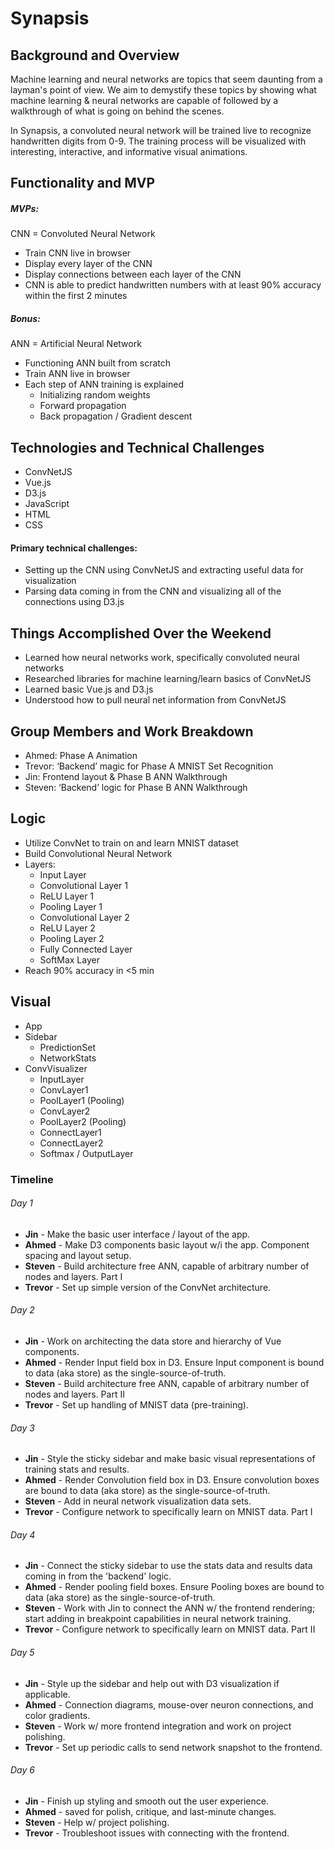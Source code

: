 # Synapsis

## Background and Overview

Machine learning and neural networks are topics that seem daunting from a layman's point of view. We aim to demystify these topics by showing what machine learning & neural networks are capable of followed by a walkthrough of what is going on behind the scenes.

In Synapsis, a convoluted neural network will be trained live to recognize handwritten digits from 0-9. The training process will be visualized with interesting, interactive, and informative visual animations.

## Functionality and MVP
##### MVPs:

CNN = Convoluted Neural Network

- Train CNN live in browser
- Display every layer of the CNN
- Display connections between each layer of the CNN
- CNN is able to predict handwritten numbers with at least 90% accuracy within the first 2 minutes

##### Bonus:
ANN = Artificial Neural Network
- Functioning ANN built from scratch
- Train ANN live in browser
- Each step of ANN training is explained
	- Initializing random weights
	- Forward propagation
	- Back propagation / Gradient descent

## Technologies and Technical Challenges
- ConvNetJS
- Vue.js
- D3.js
- JavaScript
- HTML
- CSS

#### Primary technical challenges:

- Setting up the CNN using ConvNetJS and extracting useful data for visualization
- Parsing data coming in from the CNN and visualizing all of the connections using D3.js

## Things Accomplished Over the Weekend

- Learned how neural networks work, specifically convoluted neural networks
- Researched libraries for machine learning/learn basics of ConvNetJS
- Learned basic Vue.js and D3.js
- Understood how to pull neural net information from ConvNetJS

## Group Members and Work Breakdown

- Ahmed: Phase A Animation
- Trevor: ‘Backend’ magic for Phase A MNIST Set Recognition
- Jin: Frontend layout & Phase B ANN Walkthrough
- Steven: ‘Backend’ logic for Phase B ANN Walkthrough

## Logic

- Utilize ConvNet to train on and learn MNIST dataset
- Build Convolutional Neural Network
- Layers:
  - Input Layer
  - Convolutional Layer 1
  - ReLU Layer 1
  - Pooling Layer 1
  - Convolutional Layer 2
  - ReLU Layer 2
  - Pooling Layer 2
  - Fully Connected Layer
  - SoftMax Layer
- Reach 90% accuracy in <5 min

## Visual
- App
- Sidebar
  - PredictionSet
  - NetworkStats
- ConvVisualizer
  - InputLayer
  - ConvLayer1
  - PoolLayer1 (Pooling)
  - ConvLayer2
  - PoolLayer2 (Pooling)
  - ConnectLayer1
  - ConnectLayer2
  - Softmax / OutputLayer

### Timeline

###### Day 1
- **Jin** - Make the basic user interface / layout of the app.
- **Ahmed** - Make D3 components basic layout w/i the app. Component spacing and layout
setup.
- **Steven** - Build architecture free ANN, capable of arbitrary number of nodes and layers. Part I
- **Trevor** - Set up simple version of the ConvNet architecture.

###### Day 2
- **Jin** - Work on architecting the data store and hierarchy of Vue components.
- **Ahmed** - Render Input field box in D3. Ensure Input component is bound to data (aka store) as the single-source-of-truth.
- **Steven** - Build architecture free ANN, capable of arbitrary number of nodes and layers. Part II
- **Trevor** - Set up handling of MNIST data (pre-training).

###### Day 3
- **Jin** - Style the sticky sidebar and make basic visual representations of training stats and results.
- **Ahmed** - Render Convolution field box in D3. Ensure convolution boxes are bound to data (aka store) as the single-source-of-truth.
- **Steven** - Add in neural network visualization data sets.
- **Trevor** - Configure network to specifically learn on MNIST data. Part I

###### Day 4
- **Jin** - Connect the sticky sidebar to use the stats data and results data coming in from the 'backend' logic.
- **Ahmed** - Render pooling field boxes. Ensure Pooling boxes are bound to data (aka store) as the single-source-of-truth.
- **Steven** - Work with Jin to connect the ANN w/ the frontend rendering; start adding in breakpoint capabilities in neural network training.
- **Trevor** - Configure network to specifically learn on MNIST data. Part II

###### Day 5
- **Jin** - Style up the sidebar and help out with D3 visualization if applicable.
- **Ahmed** - Connection diagrams, mouse-over neuron connections, and color gradients.
- **Steven** - Work w/ more frontend integration and work on project polishing.
- **Trevor** - Set up periodic calls to send network snapshot to the frontend.

###### Day 6
- **Jin** - Finish up styling and smooth out the user experience.
- **Ahmed** - saved for polish, critique, and last-minute changes.
- **Steven** - Help w/ project polishing.
- **Trevor** - Troubleshoot issues with connecting with the frontend.

